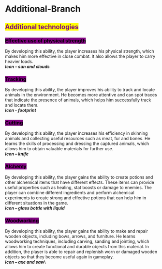 # Additional-Branch

## <mark style="color:purple;">Additional technologies</mark>

### <mark style="background-color:purple;">Effective use of physical strength</mark>&#x20;

By developing this ability, the player increases his physical strength, which makes him more effective in close combat. It also allows the player to carry heavier loads.\
_**Icon – sun and clouds**_

### <mark style="background-color:purple;">Tracking</mark>

By developing this ability, the player improves his ability to track and locate animals in the environment. He becomes more attentive and can spot traces that indicate the presence of animals, which helps him successfully track and locate them.\
_**Icon - footprint**_

### <mark style="background-color:purple;">Cutting</mark>

By developing this ability, the player increases his efficiency in skinning animals and collecting useful resources such as meat, fur and bones. He learns the skills of processing and dressing the captured animals, which allows him to obtain valuable materials for further use.\
_**Icon – knife**_

### <mark style="background-color:purple;">Alchemy</mark>

By developing this ability, the player gains the ability to create potions and other alchemical items that have different effects. These items can provide useful properties such as healing, stat boosts or damage to enemies. The player can combine different ingredients and perform alchemical experiments to create strong and effective potions that can help him in different situations in the game.\
_**Icon – glass bottle with liquid**_

### <mark style="background-color:purple;">Woodworking</mark>

By developing this ability, the player gains the ability to make and repair wooden objects, including bows, arrows, and furniture. He learns woodworking techniques, including carving, sanding and jointing, which allows him to create functional and durable objects from this material. In addition, the player is able to repair and replenish worn or damaged wooden objects so that they become useful again in gameplay.\
_**Icon – axe and saw**_\

